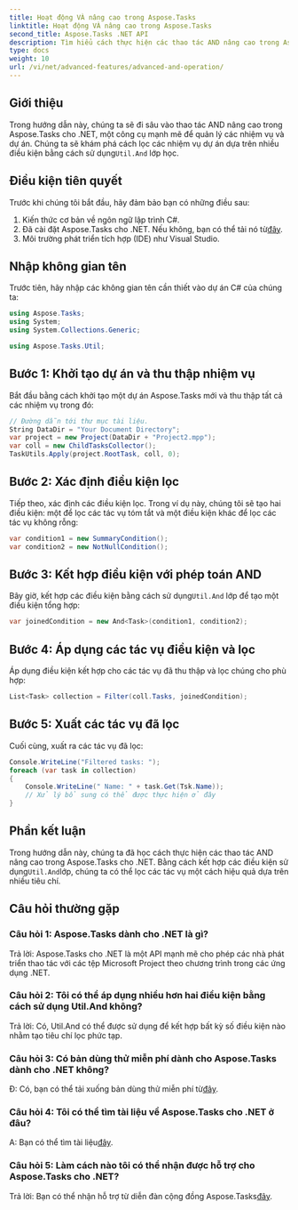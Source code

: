 ```yaml
---
title: Hoạt động VÀ nâng cao trong Aspose.Tasks
linktitle: Hoạt động VÀ nâng cao trong Aspose.Tasks
second_title: Aspose.Tasks .NET API
description: Tìm hiểu cách thực hiện các thao tác AND nâng cao trong Aspose.Tasks dành cho .NET để lọc hiệu quả các tác vụ dự án dựa trên nhiều tiêu chí.
type: docs
weight: 10
url: /vi/net/advanced-features/advanced-and-operation/
---
```

## Giới thiệu

 Trong hướng dẫn này, chúng ta sẽ đi sâu vào thao tác AND nâng cao trong Aspose.Tasks cho .NET, một công cụ mạnh mẽ để quản lý các nhiệm vụ và dự án. Chúng ta sẽ khám phá cách lọc các nhiệm vụ dự án dựa trên nhiều điều kiện bằng cách sử dụng`Util.And` lớp học.

## Điều kiện tiên quyết

Trước khi chúng tôi bắt đầu, hãy đảm bảo bạn có những điều sau:

1. Kiến thức cơ bản về ngôn ngữ lập trình C#.
2.  Đã cài đặt Aspose.Tasks cho .NET. Nếu không, bạn có thể tải nó từ[đây](https://releases.aspose.com/tasks/net/).
3. Môi trường phát triển tích hợp (IDE) như Visual Studio.

## Nhập không gian tên

Trước tiên, hãy nhập các không gian tên cần thiết vào dự án C# của chúng ta:

```csharp
using Aspose.Tasks;
using System;
using System.Collections.Generic;

using Aspose.Tasks.Util;

```

## Bước 1: Khởi tạo dự án và thu thập nhiệm vụ

Bắt đầu bằng cách khởi tạo một dự án Aspose.Tasks mới và thu thập tất cả các nhiệm vụ trong đó:

```csharp
// Đường dẫn tới thư mục tài liệu.
String DataDir = "Your Document Directory";
var project = new Project(DataDir + "Project2.mpp");
var coll = new ChildTasksCollector();
TaskUtils.Apply(project.RootTask, coll, 0);
```

## Bước 2: Xác định điều kiện lọc

Tiếp theo, xác định các điều kiện lọc. Trong ví dụ này, chúng tôi sẽ tạo hai điều kiện: một để lọc các tác vụ tóm tắt và một điều kiện khác để lọc các tác vụ không rỗng:

```csharp
var condition1 = new SummaryCondition();
var condition2 = new NotNullCondition();
```

## Bước 3: Kết hợp điều kiện với phép toán AND

 Bây giờ, kết hợp các điều kiện bằng cách sử dụng`Util.And` lớp để tạo một điều kiện tổng hợp:

```csharp
var joinedCondition = new And<Task>(condition1, condition2);
```

## Bước 4: Áp dụng các tác vụ điều kiện và lọc

Áp dụng điều kiện kết hợp cho các tác vụ đã thu thập và lọc chúng cho phù hợp:

```csharp
List<Task> collection = Filter(coll.Tasks, joinedCondition);
```

## Bước 5: Xuất các tác vụ đã lọc

Cuối cùng, xuất ra các tác vụ đã lọc:

```csharp
Console.WriteLine("Filtered tasks: ");
foreach (var task in collection)
{
    Console.WriteLine(" Name: " + task.Get(Tsk.Name));
    // Xử lý bổ sung có thể được thực hiện ở đây
}
```

## Phần kết luận

 Trong hướng dẫn này, chúng ta đã học cách thực hiện các thao tác AND nâng cao trong Aspose.Tasks cho .NET. Bằng cách kết hợp các điều kiện sử dụng`Util.And`lớp, chúng ta có thể lọc các tác vụ một cách hiệu quả dựa trên nhiều tiêu chí.

## Câu hỏi thường gặp

### Câu hỏi 1: Aspose.Tasks dành cho .NET là gì?

Trả lời: Aspose.Tasks cho .NET là một API mạnh mẽ cho phép các nhà phát triển thao tác với các tệp Microsoft Project theo chương trình trong các ứng dụng .NET.

### Câu hỏi 2: Tôi có thể áp dụng nhiều hơn hai điều kiện bằng cách sử dụng Util.And không?

Trả lời: Có, Util.And có thể được sử dụng để kết hợp bất kỳ số điều kiện nào nhằm tạo tiêu chí lọc phức tạp.

### Câu hỏi 3: Có bản dùng thử miễn phí dành cho Aspose.Tasks dành cho .NET không?

 Đ: Có, bạn có thể tải xuống bản dùng thử miễn phí từ[đây](https://releases.aspose.com/).

### Câu hỏi 4: Tôi có thể tìm tài liệu về Aspose.Tasks cho .NET ở đâu?

 A: Bạn có thể tìm tài liệu[đây](https://reference.aspose.com/tasks/net/).

### Câu hỏi 5: Làm cách nào tôi có thể nhận được hỗ trợ cho Aspose.Tasks cho .NET?

Trả lời: Bạn có thể nhận hỗ trợ từ diễn đàn cộng đồng Aspose.Tasks[đây](https://forum.aspose.com/c/tasks/15).